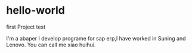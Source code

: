 # hello-world
first Project test

I'm a abaper I develop programe for sap erp,I have worked in Suning and Lenovo.
You can call me xiao huihui.
